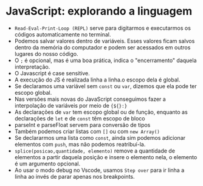 # JavaScript: explorando a linguagem
-  `Read-Eval-Print-Loop (REPL)` serve para digitarmos e executarmos os códigos automaticamente no terminal.
- Podemos salvar valores dentro de variáveis. Esses valores ficam salvos dentro da memória do computador e podem ser acessados em outros lugares do nosso código. 
- O `;` é opcional, mas é uma boa prática, indica o "encerramento" daquela interpretação.
- O Javascript é case sensitive.
- A execução do JS é realizada linha a linha.o escopo dela é global.
- Se declaramos uma variável sem `const` ou `var`, dizemos que ela pode ter escopo global.
- Nas versões mais novas do JavaScript conseguimos fazer a interpolação de variáveis por meio de `{${}:}`
- As declarações de `var` tem escopo global ou de função, enquanto as declarações de `let` e de `const` têm escopo de bloco
- parseInt e parseFloat servem para conversão de tipos
- Também podemos criar listas com `[]` ou com `new Array()`
- Se declararmos uma lista como `const`, ainda sim podemos adicionar elementos com `push`, mas não podemos reatribuí-la.
- `splice(posicao,quantidade, elemento)` remove a quantidade de elementos a partir daquela posição e insere o elemento nela, o elemento é um argumento opcional.
- Ao usar o modo debug no Vscode, usamos `Step over` para ir linha a linha ao invés de parar apenas nos breakpoints.